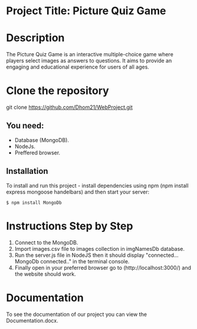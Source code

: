# Project Title: Picture Quiz Game
# Description
The Picture Quiz Game is an interactive multiple-choice game where players select images as answers to questions. It aims to provide an engaging and educational experience for users of all ages.

# Clone the repository
git clone https://github.com/Dhom21/WebProject.git

## You need:
- Database (MongoDB).
- NodeJs.
- Preffered browser. 

## Installation
To install and run this project - install dependencies using npm (npm install express mongoose handelbars) and then start your server:

```
$ npm install MongoDb
```
# Instructions Step by Step
1. Connect to the MongoDB.
2. Import images.csv file to images collection in imgNamesDb database.
3. Run the server.js file in NodeJS then it should display "connected... MongoDb connected.." in the terminal console.
4. Finally open in your preferred browser go to (http://localhost:3000/) and the website should work.

# Documentation
To see the documentation of our project you can view the Documentation.docx.
